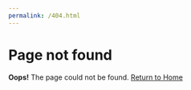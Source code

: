 ```yaml
---
permalink: /404.html
---
```


# Page not found

**Oops!** The page could not be found.
[Return to Home](estella144.github.io)
